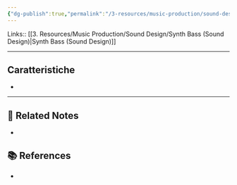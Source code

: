 ```yaml
---
{"dg-publish":true,"permalink":"/3-resources/music-production/sound-design/fm-bass-sound-design/","tags":["note"]}
---
```


Links:: [[3. Resources/Music Production/Sound Design/Synth Bass (Sound Design)\|Synth Bass (Sound Design)]]

---

## Caratteristiche

- 






---
## 🔗 Related Notes

- 

## 📚 References

- 